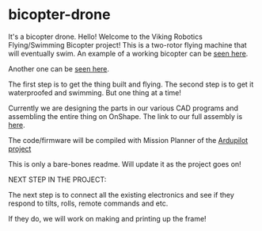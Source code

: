 # bicopter-drone
It's a bicopter drone. 
Hello! Welcome to the Viking Robotics Flying/Swimming Bicopter project!
This is a two-rotor flying machine that will eventually swim. An example of a working bicopter can be [seen here](https://www.youtube.com/watch?v=hfss7nCN40A "Bicopter").

Another one can be [seen here](https://www.youtube.com/watch?v=Ot3Em2lI9y8 "Bicopter Deuce").

The first step is to get the thing built and flying. The second step is to get it waterproofed and swimming. But one thing at a time! 

Currently we are designing the parts in our various CAD programs and assembling the entire thing on OnShape. The link to our full assembly is [here](http://onshape.com "OnShape assembly").

The code/firmware will be compiled with Mission Planner of the [Ardupilot project](http://ardupilot.org/planner/ "Misson Planner Home")

This is only a bare-bones readme. Will update it as the project goes on! 

NEXT STEP IN THE PROJECT: 

The next step is to connect all the existing electronics and see if they respond to tilts, rolls, remote commands and etc. 

If they do, we will work on making and printing up the frame! 
